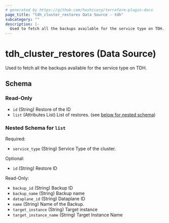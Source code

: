 ```yaml
---
# generated by https://github.com/hashicorp/terraform-plugin-docs
page_title: "tdh_cluster_restores Data Source - tdh"
subcategory: ""
description: |-
  Used to fetch all the backups available for the service type on TDH.
---
```


# tdh_cluster_restores (Data Source)

Used to fetch all the backups available for the service type on TDH.



<!-- schema generated by tfplugindocs -->
## Schema

### Read-Only

- `id` (String) Restore of the ID
- `list` (Attributes List) List of restores. (see [below for nested schema](#nestedatt--list))

<a id="nestedatt--list"></a>
### Nested Schema for `list`

Required:

- `service_type` (String) Service Type of the cluster.

Optional:

- `id` (String) Restore ID

Read-Only:

- `backup_id` (String) Backup ID
- `backup_name` (String) Backup name
- `dataplane_id` (String) Dataplane ID
- `name` (String) Name of the Backup.
- `target_instance` (String) Target instance
- `target_instance_name` (String) Target Instance Name


